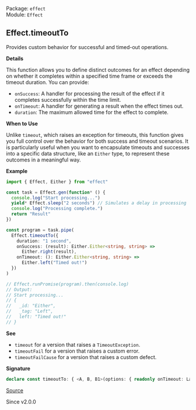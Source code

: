 Package: `effect`<br />
Module: `Effect`<br />

## Effect.timeoutTo

Provides custom behavior for successful and timed-out operations.

**Details**

This function allows you to define distinct outcomes for an effect depending
on whether it completes within a specified time frame or exceeds the timeout
duration. You can provide:
- `onSuccess`: A handler for processing the result of the effect if it
  completes successfully within the time limit.
- `onTimeout`: A handler for generating a result when the effect times out.
- `duration`: The maximum allowed time for the effect to complete.

**When to Use**

Unlike `timeout`, which raises an exception for timeouts, this function
gives you full control over the behavior for both success and timeout
scenarios. It is particularly useful when you want to encapsulate timeouts
and successes into a specific data structure, like an `Either` type, to
represent these outcomes in a meaningful way.

**Example**

```ts
import { Effect, Either } from "effect"

const task = Effect.gen(function* () {
  console.log("Start processing...")
  yield* Effect.sleep("2 seconds") // Simulates a delay in processing
  console.log("Processing complete.")
  return "Result"
})

const program = task.pipe(
  Effect.timeoutTo({
    duration: "1 second",
    onSuccess: (result): Either.Either<string, string> =>
      Either.right(result),
    onTimeout: (): Either.Either<string, string> =>
      Either.left("Timed out!")
  })
)

// Effect.runPromise(program).then(console.log)
// Output:
// Start processing...
// {
//   _id: "Either",
//   _tag: "Left",
//   left: "Timed out!"
// }
```

**See**

- `timeout` for a version that raises a `TimeoutException`.
- `timeoutFail` for a version that raises a custom error.
- `timeoutFailCause` for a version that raises a custom defect.

**Signature**

```ts
declare const timeoutTo: { <A, B, B1>(options: { readonly onTimeout: LazyArg<B1>; readonly onSuccess: (a: A) => B; readonly duration: Duration.DurationInput; }): <E, R>(self: Effect<A, E, R>) => Effect<B | B1, E, R>; <A, E, R, B1, B>(self: Effect<A, E, R>, options: { readonly onTimeout: LazyArg<B1>; readonly onSuccess: (a: A) => B; readonly duration: Duration.DurationInput; }): Effect<B1 | B, E, R>; }
```

[Source](https://github.com/Effect-TS/effect/tree/main/packages/effect/src/Effect.ts#L7133)

Since v2.0.0